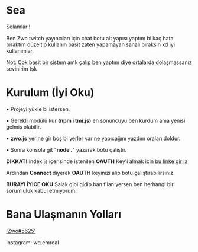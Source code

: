 # Sea

Selamlar !

Ben Zwo twitch yayıncıları için chat botu alt yapısı yaptım bi kaç hata bıraktım düzeltip kullanın basit zaten yapamayan sanalı bıraksın xd iyi kullanımlar.

Not: Çok basit bir sistem amk çalıp ben yaptım diye ortalarda dolaşmassanız sevinirim tşk

# Kurulum (İyi Oku)

• Projeyi yükle bi istersen.

• Gerekli modülü kur **(npm i tmi.js)** en sonuncuyu ben kurdum ama yenisi gelmiş olabilir.

• **zwo.js** yerine gir boş bi yerler var ne yapıcağını yazdım oraları doldur.

• Sonra konsola git "**node .**" yazarak botu çalıştır. 

**DIKKAT!** index.js içerisinde istenilen **OAUTH** Key'i almak için [bu linke gir la](https://twitchapps.com/tmi/)

Ardından **Connect** diyerek **OAUTH** keyinizi alıp botu çalıştırabilirsiniz.

**BURAYI İYİCE OKU** Salak gibi gidip ban filan yersen ben herhangi bir sorumluluk kabul etmiyorum.

# Bana Ulaşmanın Yolları

['Zwo#5625'](https://discord.com/users/735947715443294341)

instagram: wq.emreal

